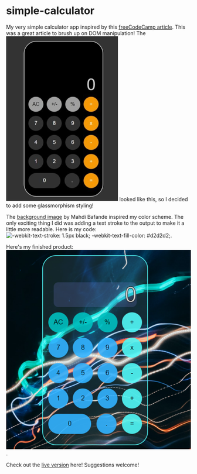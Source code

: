 # simple-calculator

My very simple calculator app inspired by this [freeCodeCamp article](https://www.freecodecamp.org/news/javascript-dom-build-a-calculator-app/#how-to-build-the-calculator-app).  This was a great article to brush up on DOM manipulation!  The ![end product](https://github.com/JoleneKearse/simple-calculator/blob/main/screenshots/article-result.png) looked like this, so I decided to add some glassmorphism styling!



The [background image](https://unsplash.com/photos/4CcZK19ViNM) by Mahdi Bafande inspired my color scheme.  The only exciting thing I did was adding a text stroke to the output to make it a little more readable.  Here is my code: ![-webkit-text-stroke: 1.5px black;
    -webkit-text-fill-color: #d2d2d2;](https://github.com/JoleneKearse/simple-calculator/blob/main/screenshots/code-text-stroke.png).
    
    

Here's my finished product: ![screenshot](https://github.com/JoleneKearse/simple-calculator/blob/main/screenshots/my_version.png).


Check out the [live version]() here!  Suggestions welcome!
